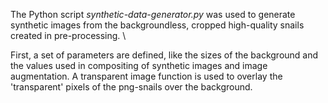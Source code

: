   The Python script _synthetic-data-generator.py_ was used to generate synthetic images from the backgroundless, cropped high-quality snails created in pre-processing. \
  
  First, a set of parameters are defined, like the sizes of the background and the values used in compositing of synthetic images and image augmentation. A transparent image function is used to overlay the 'transparent' pixels of the png-snails over the background.  
